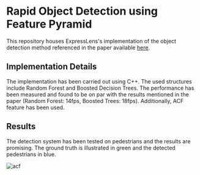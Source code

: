 
# Rapid Object Detection using Feature Pyramid

This repository houses ExpressLens's implementation of the object detection method referenced in the paper available [here](http://vision.cornell.edu/se3/wp-content/uploads/2014/09/DollarPAMI14pyramids_0.pdf).

## Implementation Details
The implementation has been carried out using C++. The used structures include Random Forest and Boosted Decision Trees. The performance has been measured and found to be on par with the results mentioned in the paper (Random Forest: 14fps, Boosted Trees: 18fps). Additionally, ACF feature has been used.

## Results
The detection system has been tested on pedestrians and the results are promising. The ground truth is illustrated in green and the detected pedestrians in blue.

![acf](https://cloud.githubusercontent.com/assets/13601723/15353065/21459712-1d22-11e6-89b0-e46d5676dafe.png)
